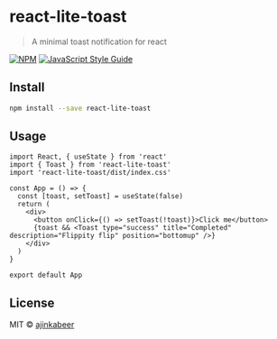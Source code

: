 # react-lite-toast

> A minimal toast notification for react

[![NPM](https://img.shields.io/npm/v/react-lite-toast.svg)](https://www.npmjs.com/package/react-lite-toast) [![JavaScript Style Guide](https://img.shields.io/badge/code_style-standard-brightgreen.svg)](https://standardjs.com)

## Install

```bash
npm install --save react-lite-toast
```

## Usage

```tsx
import React, { useState } from 'react'
import { Toast } from 'react-lite-toast'
import 'react-lite-toast/dist/index.css'

const App = () => {
  const [toast, setToast] = useState(false)
  return (
    <div>
      <button onClick={() => setToast(!toast)}>Click me</button>
      {toast && <Toast type="success" title="Completed" description="Flippity flip" position="bottomup" />}
    </div>
  )
}

export default App
```

## License

MIT © [ajinkabeer](https://github.com/ajinkabeer)
